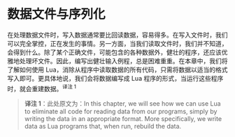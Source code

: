 # 数据文件与序列化

在处理数据文件时，写入数据通常要比回读数据，容易得多。在写入文件时，我们可以完全掌控，正在发生的事情。另一方面，当我们读取文件时，我们并不知道，会得到什么。除了某个正确文件，可能包含的各种数据外，健壮的程序，还应该优雅地处理坏文件。因此，编写出健壮输入例程，总是困难重重。在本章中，我们将了解如何使用 Lua，消除从程序中读取数据的所有代码，只需将数据以适当的格式写入即可。更具体地说，我们会将数据编写成 Lua 程序的形式，当运行这些程序时，就会重建数据。<sup>译注 1</sup>

> **译注 1**：此处原文为：In this chapter, we will see how we can use Lua to eliminate all code for reading data from our programs, simply by writing the data in an appropriate format. More specifically, we write data as Lua programs that, when run, rebuild the data.


